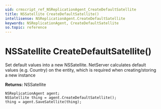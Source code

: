 ```yaml
---
uid: crmscript_ref_NSReplicationAgent_CreateDefaultSatellite
title: NSSatellite CreateDefaultSatellite()
intellisense: NSReplicationAgent.CreateDefaultSatellite
keywords: NSReplicationAgent, CreateDefaultSatellite
so.topic: reference
---
```


# NSSatellite CreateDefaultSatellite()
	  
Set default values into a new NSSatellite.
NetServer calculates default values (e.g. Country) on the entity, which is required when creating/storing a new instance
	  
**Returns:** NSSatellite

```crmscript
NSReplicationAgent agent;
NSSatellite thing = agent.CreateDefaultSatellite();
thing = agent.SaveSatellite(thing);
```

